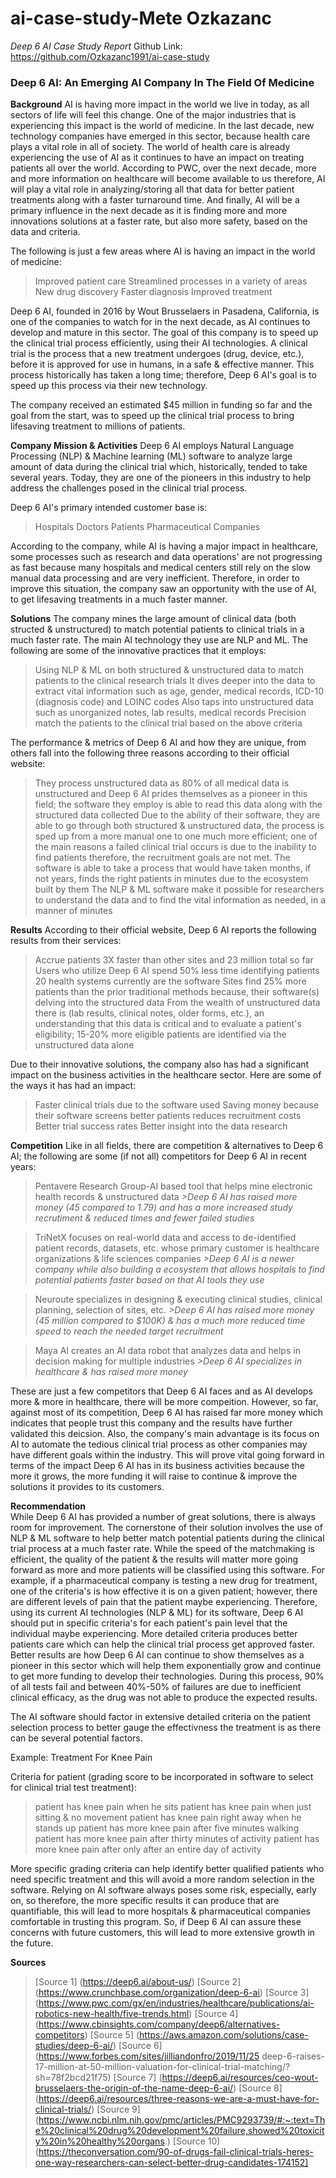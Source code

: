 # ai-case-study-Mete Ozkazanc

*Deep 6 AI Case Study Report*
Github Link: https://github.com/Ozkazanc1991/ai-case-study

### Deep 6 AI: An Emerging AI Company In The Field Of Medicine

**Background**
AI is having more impact in the world we live in today, as all sectors of life will feel this change. One of the major industries that is experiencing this impact is the world of medicine. In the last decade, new technology companies have emerged in this sector, because health care plays a vital role in all of society. The world of health care is already experiencing the use of AI as it continues to have an impact on treating patients all over the world. According to PWC, over the next decade, more and more information on healthcare will become available to us therefore, AI will play a vital role in analyzing/storing all that data for better patient treatments along with a faster turnaround time. And finally, AI will be a primary influence in the next decade as it is finding more and more innovations solutions at a faster rate, but also more safety, based on the data and criteria.  

The following is just a few areas where AI is having an impact in the world of medicine:
>Improved patient care
>Streamlined processes in a variety of areas
>New drug discovery
>Faster diagnosis
>Improved treatment

Deep 6 AI, founded in 2016 by Wout Brusselaers in Pasadena, California, is one of the companies to watch for in the next decade, as AI continues to develop and mature in this sector. The goal of this company is to speed up the clinical trial process efficiently, using their AI technologies. A clinical trial is the process that a new treatment undergoes (drug, device, etc.), before it is approved for use in humans, in a safe & effective manner. This process historically has taken a long time; therefore, Deep 6 AI's goal is to speed up this process via their new technology. 

The company received an estimated $45 million in funding so far and the goal from the start, was to speed up the clinical trial process to bring lifesaving treatment to millions of patients.

**Company Mission & Activities**
Deep 6 AI employs Natural Language Processing (NLP) & Machine learning (ML) software to analyze large amount of data during the clinical trial which, historically, tended to take several years. Today, they are one of the pioneers in this industry to help address the challenges posed in the clinical trial process. 

Deep 6 AI's primary intended customer base is:
>Hospitals
>Doctors
>Patients
>Pharmaceutical Companies

According to the company, while AI is having a major impact in healthcare, some processes such as research and data operations' are not progressing as fast because many hospitals and medical centers still rely on the slow manual data processing and are very inefficient. Therefore, in order to improve this situation, the company saw an opportunity with the use of AI, to get lifesaving treatments in a much faster manner. 


**Solutions**
The company mines the large amount of clinical data (both structed & unstructured) to match potential patients to clinical trials in a much faster rate. The main AI technology they use are NLP and ML. The following are some of the innovative practices that it employs:
>Using NLP & ML on both structured & unstructured data to match patients to the clinical research trials
>It dives deeper into the data to extract vital information such as age, gender, medical records, ICD-10 (diagnosis code) and LOINC codes
>Also taps into unstructured data such as unorganized notes, lab results, medical records
>Precision match the patients to the clinical trial based on the above criteria

The performance & metrics of Deep 6 AI and how they are unique, from others fall into the following three reasons according to their official website:
>They process unstructured data as 80% of all medical data is unstructured and Deep 6 AI prides themselves as a pioneer in this field; the software they employ is able to read this data along with the structured data collected
>Due to the ability of their software, they are able to go through both structured & unstructured data, the process is sped up from a more manual one to one much more efficient; one of the main reasons a failed clinical trial occurs is due to the inability to find patients therefore, the recruitment goals are not met. The software is able to take a process that would have taken months, if not years, finds the right patients in minutes due to the ecosystem built by them
>The NLP & ML software make it possible for researchers to understand the data and to find the vital information as needed, in a manner of minutes

**Results**
According to their official website, Deep 6 AI reports the following results from their services:
>Accrue patients 3X faster than other sites and 23 million total so far
>Users who utilize Deep 6 AI spend 50% less time identifying patients
>20 health systems currently are the software
>Sites find 25% more patients than the prior traditional methods because, their software(s) delving into the structured data
>From the wealth of unstructured data there is (lab results, clinical notes, older forms, etc.), an understanding that this data is critical and to evaluate a patient's eligibility; 15-20% more eligible patients are identified via the unstructured data alone

Due to their innovative solutions, the company also has had a significant impact on the business activities in the healthcare sector. Here are some of the ways it has had an impact:
>Faster clinical trials due to the software used
>Saving money because their software screens better patients reduces recruitment costs
>Better trial success rates
>Better insight into the data research


**Competition**
Like in all fields, there are competition & alternatives to Deep 6 AI; the following are some (if not all) competitors for Deep 6 AI in recent years:

>Pentavere Research Group-AI based tool that helps mine electronic health records & unstructured data
*>Deep 6 AI has raised more money (45 compared to 1.79) and has a more increased study recrutiment & reduced times and fewer failed studies*

>TriNetX focuses on real-world data and access to de-identified patient records, datasets, etc. whose primary customer is healthcare organizations & life sciences companies
*>Deep 6 AI is a newer company while also building a ecosystem that allows hospitals to find potential patients faster based on that AI tools they use*

>Neuroute specializes in designing & executing clinical studies, clinical planning, selection of sites, etc.
*>Deep 6 AI has raised more money (45 million compared to $100K) & has a much more reduced time speed to reach the needed target recruitment*

>Maya AI creates an AI data robot that analyzes data and helps in decision making for multiple industries
*>Deep 6 AI specializes in healthcare & has raised more money*

These are just a few competitors that Deep 6 AI faces and as AI develops more & more in healthcare, there will be more compeition. However, so far, against most of its competition, Deep 6 AI has raised far more money which indicates that people trust this company and the results have further validated this deicsion. Also, the company's main advantage is its focus on AI to automate the tedious clinical trial process as other companies may have different goals within the industry. This will prove vital going forward in terms of the impact Deep 6 AI has in its business activities because the more it grows, the more funding it will raise to continue & improve the solutions it provides to its customers. 

**Recommendation**                                                                                                                       
While Deep 6 AI has provided a number of great solutions, there is always room for improvement. The cornerstone of their solution involves the use of NLP & ML software to help better match potential patients during the clinical trial process at a much faster rate. While the speed of the matchmaking is efficient, the quality of the patient & the results will matter more going forward as more and more patients will be classified using this software. For example, if a pharmaceutical company is testing a new drug for treatment, one of the criteria's is how effective it is on a given patient; however, there are different levels of pain that the patient maybe experiencing. Therefore, using its current AI technologies (NLP & ML) for its software, Deep 6 AI should put in specific criteria's for each patient's pain level that the individual maybe experiencing. More detailed criteria produces better patients care which can help the clinical trial process get approved faster. Better results are how Deep 6 AI can continue to show themselves as a pioneer in this sector which will help them exponentially grow and continue to get more funding to develop their technologies. During this process, 90% of all tests fail and between 40%-50% of failures are due to inefficient clinical efficacy, as the drug was not able to produce the expected results.

The AI software should factor in extensive detailed criteria on the patient selection process to better gauge the effectivness the treatment is as there can be several potential factors. 

Example: Treatment For Knee Pain

Criteria for patient (grading score to be incorporated in software to select for clinical trial test treatment):
>patient has knee pain when he sits
>patient has knee pain when just sitting & no movement
>patient has knee pain right away when he stands up
>patient has more knee pain after five minutes walking
>patient has more knee pain after thirty minutes of activity
>patient has more knee pain after only after an entire day of activity

More specific grading criteria can help identify better qualified patients who need specific treatment and this will avoid a more random selection in the software. Relying on AI software always poses some risk, especially, early on, so therefore, the more specific results it can produce that are quantifiable, this will lead to more hospitals & pharmaceutical companies comfortable in trusting this program. So, if Deep 6 AI can assure these concerns with future customers, this will lead to more extensive growth in the future.



**Sources**
>[Source 1] (https://deep6.ai/about-us/)
>[Source 2] (https://www.crunchbase.com/organization/deep-6-ai)
>[Source 3] (https://www.pwc.com/gx/en/industries/healthcare/publications/ai-robotics-new-health/five-trends.html)
>[Source 4] (https://www.cbinsights.com/company/deep6/alternatives-competitors)
>[Source 5] (https://aws.amazon.com/solutions/case-studies/deep-6-ai/)
>[Source 6] (https://www.forbes.com/sites/jilliandonfro/2019/11/25 deep-6-raises-17-million-at-50-million-valuation-for-clinical-trial-matching/?sh=78f2bcd21f75)
>[Source 7] (https://deep6.ai/resources/ceo-wout-brusselaers-the-origin-of-the-name-deep-6-ai/)
>[Source 8] (https://deep6.ai/resources/three-reasons-we-are-a-must-have-for-clinical-trials/)
>[Source 9] (https://www.ncbi.nlm.nih.gov/pmc/articles/PMC9293739/#:~:text=The%20clinical%20drug%20development%20failure,showed%20toxicity%20in%20healthy%20organs.)
>[Source 10) (https://theconversation.com/90-of-drugs-fail-clinical-trials-heres-one-way-researchers-can-select-better-drug-candidates-174152]

